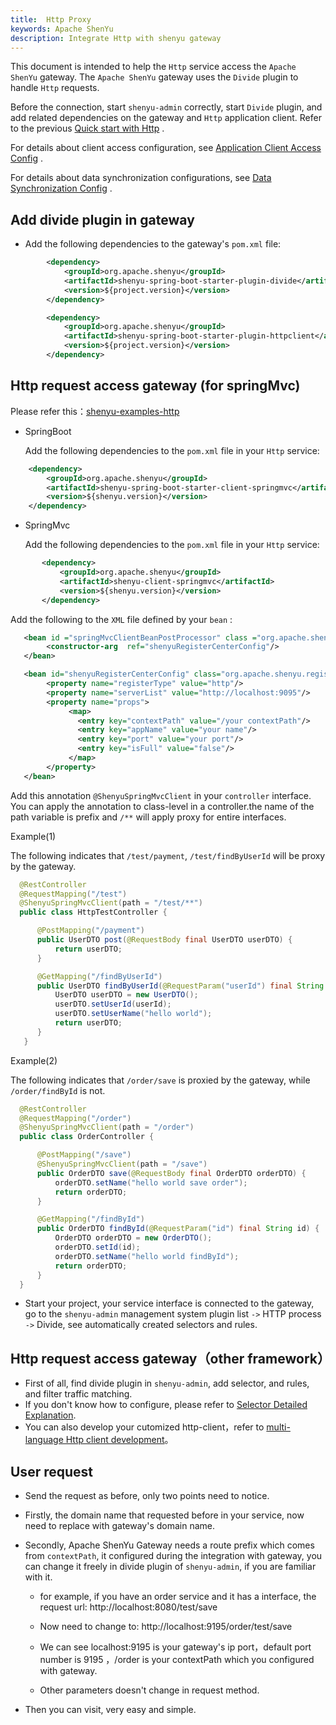 ```yaml
---
title:  Http Proxy
keywords: Apache ShenYu
description: Integrate Http with shenyu gateway
---
```



This document is intended to help the `Http` service access the `Apache ShenYu` gateway. The `Apache ShenYu` gateway uses the `Divide` plugin to handle `Http` requests.

Before the connection, start `shenyu-admin` correctly, start `Divide` plugin, and add related dependencies on the gateway and `Http` application client. Refer to the previous [Quick start with Http](../quick-start-http) .

For details about client access configuration, see [Application Client Access Config](../register-center-access) .

For details about data synchronization configurations, see [Data Synchronization Config](../use-data-sync) .

## Add divide plugin in gateway

* Add the following dependencies to the gateway's `pom.xml` file:


```xml
        <dependency>
            <groupId>org.apache.shenyu</groupId>
            <artifactId>shenyu-spring-boot-starter-plugin-divide</artifactId>
            <version>${project.version}</version>
        </dependency>

        <dependency>
            <groupId>org.apache.shenyu</groupId>
            <artifactId>shenyu-spring-boot-starter-plugin-httpclient</artifactId>
            <version>${project.version}</version>
        </dependency>
```



## Http request access gateway (for springMvc)
   

Please refer this：[shenyu-examples-http](https://github.com/apache/incubator-shenyu/tree/master/shenyu-examples/shenyu-examples-http)


* SpringBoot

  Add the following dependencies to the `pom.xml` file in your `Http` service:

```xml
    <dependency>
        <groupId>org.apache.shenyu</groupId>
        <artifactId>shenyu-spring-boot-starter-client-springmvc</artifactId>
        <version>${shenyu.version}</version>
    </dependency>
 ```


* SpringMvc

  Add the following dependencies to the `pom.xml` file in your `Http` service:

```xml
       <dependency>
           <groupId>org.apache.shenyu</groupId>
           <artifactId>shenyu-client-springmvc</artifactId>
           <version>${shenyu.version}</version>
       </dependency>
 ```
 Add the following to the `XML` file defined by your `bean` :


 ```xml
    <bean id ="springMvcClientBeanPostProcessor" class ="org.apache.shenyu.client.springmvc.init.SpringMvcClientBeanPostProcessor">
         <constructor-arg  ref="shenyuRegisterCenterConfig"/>
    </bean>

    <bean id="shenyuRegisterCenterConfig" class="org.apache.shenyu.register.common.config.ShenyuRegisterCenterConfig">
         <property name="registerType" value="http"/>
         <property name="serverList" value="http://localhost:9095"/>
         <property name="props">
              <map>
                <entry key="contextPath" value="/your contextPath"/>
                <entry key="appName" value="your name"/>
                <entry key="port" value="your port"/>
                <entry key="isFull" value="false"/>
              </map>
         </property>
    </bean>
```


Add this annotation `@ShenyuSpringMvcClient` in your `controller` interface.
You can apply the annotation to class-level in a controller.the name of the path variable is prefix and `/**` will apply proxy for entire interfaces.


Example(1)
   
The following indicates that `/test/payment`, `/test/findByUserId` will be proxy by the gateway.

```java
  @RestController
  @RequestMapping("/test")
  @ShenyuSpringMvcClient(path = "/test/**")
  public class HttpTestController {

      @PostMapping("/payment")
      public UserDTO post(@RequestBody final UserDTO userDTO) {
          return userDTO;
      }

      @GetMapping("/findByUserId")
      public UserDTO findByUserId(@RequestParam("userId") final String userId) {
          UserDTO userDTO = new UserDTO();
          userDTO.setUserId(userId);
          userDTO.setUserName("hello world");
          return userDTO;
      }
   }
```



Example(2)
   

The following indicates that `/order/save` is proxied by the gateway, while `/order/findById` is not.


```java
  @RestController
  @RequestMapping("/order")
  @ShenyuSpringMvcClient(path = "/order")
  public class OrderController {

      @PostMapping("/save")
      @ShenyuSpringMvcClient(path = "/save")
      public OrderDTO save(@RequestBody final OrderDTO orderDTO) {
          orderDTO.setName("hello world save order");
          return orderDTO;
      }

      @GetMapping("/findById")
      public OrderDTO findById(@RequestParam("id") final String id) {
          OrderDTO orderDTO = new OrderDTO();
          orderDTO.setId(id);
          orderDTO.setName("hello world findById");
          return orderDTO;
      }
  }
```

* Start your project, your service interface is connected to the gateway, go to the `shenyu-admin` management system plugin list `->` HTTP process `->` Divide, see automatically created selectors and rules.


## Http request access gateway（other framework）

* First of all, find divide plugin in `shenyu-admin`, add selector, and rules, and filter traffic matching.
* If you don't know how to configure, please refer to [Selector Detailed Explanation](../selector-and-rule).
* You can also develop your cutomized http-client，refer to [multi-language Http client development](../developer-shenyu-client)。

## User request

* Send the request as before, only two points need to notice.
* Firstly, the domain name that requested before in your service, now need to replace with gateway's domain name.
* Secondly, Apache ShenYu Gateway needs a route prefix which comes from `contextPath`, it configured during the integration with gateway, you can change it freely in divide plugin of `shenyu-admin`, if you are familiar with it.
    * for example, if you have an order service and it has a interface, the request url: http://localhost:8080/test/save

    * Now need to change to:  http://localhost:9195/order/test/save

    * We can see localhost:9195 is your gateway's ip port，default port number is 9195 ，/order is your contextPath which you configured with gateway.

    * Other parameters doesn't change in request method.


* Then you can visit, very easy and simple.
